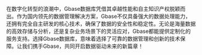 在数字化转型的浪潮中，Gbase数据库凭借其卓越性能和自主知识产权脱颖而出。作为国内领先的数据管理解决方案，Gbase不仅具备强大的数据处理能力，还拥有完全自主研发的核心技术，确保了数据的安全性和稳定性。无论是海量数据的高效存储与分析，还是复杂业务场景下的灵活应对，Gbase都能提供定制化的服务支持。选择Gbase数据库，意味着选择了可靠的数据管理和创新的技术保障。让我们携手Gbase，共同开启数据驱动未来的新篇章！